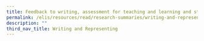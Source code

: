 ```yaml
---
title: Feedback to writing, assessment for teaching and learning and student progress
permalink: /elis/resources/read/research-summaries/writing-and-representing/feedback-to-writing-assessment/
description: ""
third_nav_title: Writing and Representing
---
```

